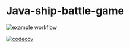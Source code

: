 # Java-ship-battle-game

![example workflow](https://github.com/Amine-Ahdadouch/java_api_training/actions/workflows/build.yml/badge.svg)

[![codecov](https://codecov.io/gh/amine-ahdadouch/java_api_training/branch/main/graph/badge.svg)](https://codecov.io/gh/amine-ahdadouch/java_api_training)
